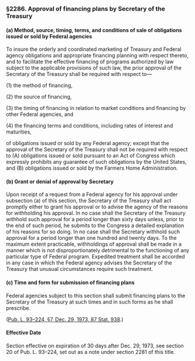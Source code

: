 ### §2286. Approval of financing plans by Secretary of the Treasury ###

[]()

#### (a) Method, source, timing, terms, and conditions of sale of obligations issued or sold by Federal agencies ####

To insure the orderly and coordinated marketing of Treasury and Federal agency obligations and appropriate financing planning with respect thereto, and to facilitate the effective financing of programs authorized by law subject to the applicable provisions of such law, the prior approval of the Secretary of the Treasury shall be required with respect to—

[]()

(1) the method of financing,

[]()

(2) the source of financing,

[]()

(3) the timing of financing in relation to market conditions and financing by other Federal agencies, and

[]()

(4) the financing terms and conditions, including rates of interest and maturities,

of obligations issued or sold by any Federal agency; except that the approval of the Secretary of the Treasury shall not be required with respect to (A) obligations issued or sold pursuant to an Act of Congress which expressly prohibits any guarantee of such obligations by the United States, and (B) obligations issued or sold by the Farmers Home Administration.

[]()

#### (b) Grant or denial of approval by Secretary ####

Upon receipt of a request from a Federal agency for his approval under subsection (a) of this section, the Secretary of the Treasury shall act promptly either to grant his approval or to advise the agency of the reasons for withholding his approval. In no case shall the Secretary of the Treasury withhold such approval for a period longer than sixty days unless, prior to the end of such period, he submits to the Congress a detailed explanation of his reasons for so doing. In no case shall the Secretary withhold such approval for a period longer than one hundred and twenty days. To the maximum extent practicable, withholdings of approval shall be made in a manner which is not disproportionately detrimental to the functioning of any particular type of Federal program. Expedited treatment shall be accorded in any case in which the Federal agency advises the Secretary of the Treasury that unusual circumstances require such treatment.

[]()

#### (c) Time and form for submission of financing plans ####

Federal agencies subject to this section shall submit financing plans to the Secretary of the Treasury at such times and in such forms as he shall prescribe.

([Pub. L. 93–224, §7, Dec. 29, 1973, 87 Stat. 938](/statviewer.htm?volume=87&page=938).)

#### Effective Date ####

Section effective on expiration of 30 days after Dec. 29, 1973, see section 20 of Pub. L. 93–224, set out as a note under section 2281 of this title.